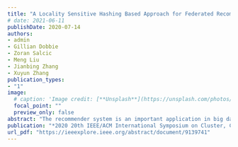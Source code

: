 ```yaml
---
title: "A Locality Sensitive Hashing Based Approach for Federated Recommender System"
# date: 2021-06-11
publishDate: 2020-07-14
authors:
- admin
- Gillian Dobbie
- Zoran Salcic
- Meng Liu
- Jianbing Zhang
- Xuyun Zhang
publication_types: 
- "1"
image:
  # caption: 'Image credit: [**Unsplash**](https://unsplash.com/photos/jdD8gXaTZsc)'
  focal_point: ""
  preview_only: false
abstract: "The recommender system is an important application in big data analytics because accurate recommendation items or high-valued suggestions can bring high profit to both commercial companies and customers. To make precise recommendations, a recommender system often needs large and fine-grained data for training. In the current big data era, data often exist in the form of isolated islands, and it is difficult to integrate the data scattered due to privacy security concerns. Moreover, privacy laws and regulations make it harder to share data. Therefore, designing a privacy-preserving recommender system is of paramount importance. Existing privacy-preserving recommender system models mainly adapt cryptography approaches to achieve privacy preservation. However, cryptography approaches have heavy overhead when performing encryption and decryption operations and they lack a good level of flexibility. In this paper, we propose a Locality Sensitive Hashing (LSH) based approach for federated recommender system. Our proposed efficient and scalable federated recommender system can make full use of multiple source data from different data owners while guaranteeing preservation of privacy of contributing parties. Extensive experiments on real-world benchmark datasets show that our approach can achieve both high time efficiency and accuracy under small privacy budgets."
publication: "*2020 20th IEEE/ACM International Symposium on Cluster, Cloud and Internet Computing (CCGRID)*"
url_pdf: "https://ieeexplore.ieee.org/abstract/document/9139741"
---
```

